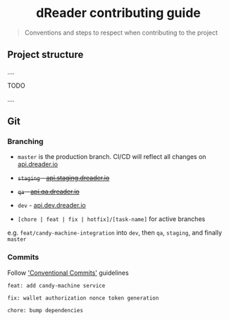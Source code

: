 <h1 align="center">dReader contributing guide</h1>

> Conventions and steps to respect when contributing to the project

## Project structure

....

TODO

....

## Git

### Branching

- `master` is the production branch. CI/CD will reflect all changes on [api.dreader.io](api.dreader.io)

- ~~`staging` - [api.staging.dreader.io](api.staging.dreader.io)~~

- ~~`qa` - [api.qa.dreader.io](api.qa.dreader.io)~~

- `dev` - [api.dev.dreader.io](api.dev.dreader.io)

- `[chore | feat | fix | hotfix]/[task-name]` for active branches

e.g. `feat/candy-machine-integration` into `dev`, then `qa`, `staging`, and finally `master`

### Commits

Follow ['Conventional Commits'](https://www.conventionalcommits.org/en/v1.0.0/) guidelines

`feat: add candy-machine service`

`fix: wallet authorization nonce token generation`

`chore: bump dependencies`